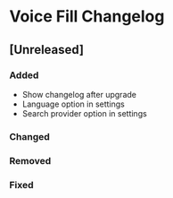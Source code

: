 # Voice Fill Changelog

## [Unreleased]
### Added
- Show changelog after upgrade
- Language option in settings
- Search provider option in settings
### Changed
### Removed
### Fixed
